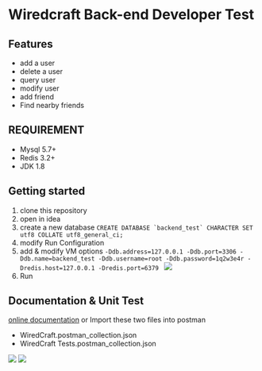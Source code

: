 # Wiredcraft Back-end Developer Test


## Features
- add a user
- delete a user 
- query user
- modify user
- add friend
- Find nearby friends

## REQUIREMENT
- Mysql 5.7+
- Redis 3.2+
- JDK 1.8

## Getting started
1. clone  this repository  
2. open in idea
3. create a new database ```CREATE DATABASE `backend_test` CHARACTER SET utf8 COLLATE utf8_general_ci;```
4. modify Run Configuration
5. add & modify  VM options  `-Ddb.address=127.0.0.1 -Ddb.port=3306 -Ddb.name=backend_test -Ddb.username=root -Ddb.password=1q2w3e4r -Dredis.host=127.0.0.1 -Dredis.port=6379 `
   ![](https://s3.bmp.ovh/imgs/2022/03/a06b784468137914.png)
6. Run 
## Documentation & Unit Test
[online documentation](https://documenter.getpostman.com/view/3170707/UVkvHBjM)
or 
Import these two files into postman
- WiredCraft.postman_collection.json
- WiredCraft Tests.postman_collection.json

![](https://s3.bmp.ovh/imgs/2022/03/78aade3e532e2d0c.png)
![](https://s3.bmp.ovh/imgs/2022/03/69cc3a5e01c5f386.png)